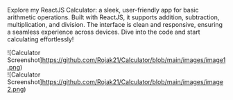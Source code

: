 Explore my ReactJS Calculator: a sleek, user-friendly app for basic arithmetic operations. Built with ReactJS, it supports addition, subtraction, multiplication, and division. The interface is clean and responsive, ensuring a seamless experience across devices. Dive into the code and start calculating effortlessly!


![Calculator Screenshot]https://github.com/Rojak21/Calculator/blob/main/images/image1.png)<br/>
![Calculator Screenshot]https://github.com/Rojak21/Calculator/blob/main/images/image2.png)
